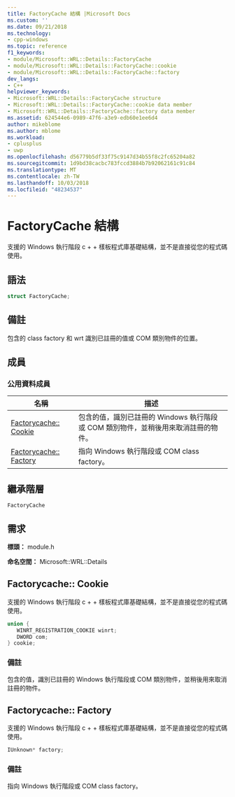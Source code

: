 ```yaml
---
title: FactoryCache 結構 |Microsoft Docs
ms.custom: ''
ms.date: 09/21/2018
ms.technology:
- cpp-windows
ms.topic: reference
f1_keywords:
- module/Microsoft::WRL::Details::FactoryCache
- module/Microsoft::WRL::Details::FactoryCache::cookie
- module/Microsoft::WRL::Details::FactoryCache::factory
dev_langs:
- C++
helpviewer_keywords:
- Microsoft::WRL::Details::FactoryCache structure
- Microsoft::WRL::Details::FactoryCache::cookie data member
- Microsoft::WRL::Details::FactoryCache::factory data member
ms.assetid: 624544e6-0989-47f6-a3e9-edb60e1ee6d4
author: mikeblome
ms.author: mblome
ms.workload:
- cplusplus
- uwp
ms.openlocfilehash: d56779b5df33f75c9147d34b55f8c2fc65204a82
ms.sourcegitcommit: 1d9bd38cacbc783fccd3884b7b92062161c91c84
ms.translationtype: MT
ms.contentlocale: zh-TW
ms.lasthandoff: 10/03/2018
ms.locfileid: "48234537"
---
```

# <a name="factorycache-structure"></a>FactoryCache 結構

支援的 Windows 執行階段 c + + 樣板程式庫基礎結構，並不是直接從您的程式碼使用。

## <a name="syntax"></a>語法

```cpp
struct FactoryCache;
```

## <a name="remarks"></a>備註

包含的 class factory 和 wrt 識別已註冊的值或 COM 類別物件的位置。

## <a name="members"></a>成員

### <a name="public-data-members"></a>公用資料成員

名稱                              | 描述
--------------------------------- | ------------------------------------------------------------------------------------------------------------------------------
[Factorycache:: Cookie](#cookie)   | 包含的值，識別已註冊的 Windows 執行階段或 COM 類別物件，並稍後用來取消註冊的物件。
[Factorycache:: Factory](#factory) | 指向 Windows 執行階段或 COM class factory。

## <a name="inheritance-hierarchy"></a>繼承階層

`FactoryCache`

## <a name="requirements"></a>需求

**標頭：** module.h

**命名空間：** Microsoft::WRL::Details

## <a name="cookie"></a>Factorycache:: Cookie

支援的 Windows 執行階段 c + + 樣板程式庫基礎結構，並不是直接從您的程式碼使用。

```cpp
union {
   WINRT_REGISTRATION_COOKIE winrt;
   DWORD com;
} cookie;
```

### <a name="remarks"></a>備註

包含的值，識別已註冊的 Windows 執行階段或 COM 類別物件，並稍後用來取消註冊的物件。

## <a name="factory"></a>Factorycache:: Factory

支援的 Windows 執行階段 c + + 樣板程式庫基礎結構，並不是直接從您的程式碼使用。

```cpp
IUnknown* factory;
```

### <a name="remarks"></a>備註

指向 Windows 執行階段或 COM class factory。
